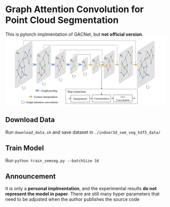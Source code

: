 # Graph Attention Convolution for Point Cloud Segmentation

This is pytorch implmentation of GACNet, but **not official version**.
![](pic.png)

## Download Data
Run `download_data.sh` and save dataset in `./indoor3d_sem_seg_hdf5_data/`

## Train Model
Run `python train_semseg.py --batchSize 16`

## Announcement
It is only a **personal implmentation**, and the experimental results **do not represent the model in paper**. There are still many hyper parameters that need to be adjusted when the author publishes the source code
